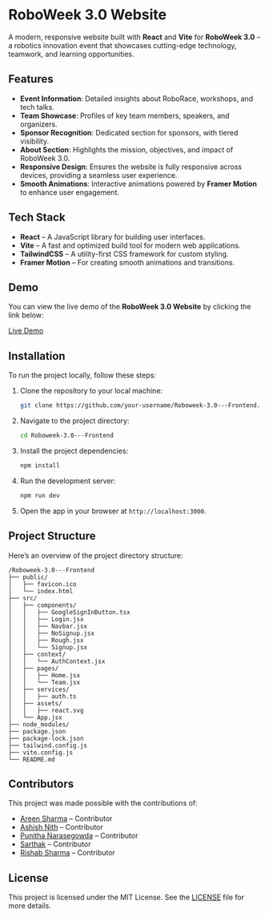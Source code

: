 # RoboWeek 3.0 Website

A modern, responsive website built with **React** and **Vite** for **RoboWeek 3.0** – a robotics innovation event that showcases cutting-edge technology, teamwork, and learning opportunities.

## Features

- **Event Information**: Detailed insights about RoboRace, workshops, and tech talks.
- **Team Showcase**: Profiles of key team members, speakers, and organizers.
- **Sponsor Recognition**: Dedicated section for sponsors, with tiered visibility.
- **About Section**: Highlights the mission, objectives, and impact of RoboWeek 3.0.
- **Responsive Design**: Ensures the website is fully responsive across devices, providing a seamless user experience.
- **Smooth Animations**: Interactive animations powered by **Framer Motion** to enhance user engagement.

## Tech Stack

- **React** – A JavaScript library for building user interfaces.
- **Vite** – A fast and optimized build tool for modern web applications.
- **TailwindCSS** – A utility-first CSS framework for custom styling.
- **Framer Motion** – For creating smooth animations and transitions.

## Demo

You can view the live demo of the **RoboWeek 3.0 Website** by clicking the link below:

[Live Demo](https://roboweek-3-0-frontend-e2mc.vercel.app/)

## Installation

To run the project locally, follow these steps:

1. Clone the repository to your local machine:

    ```bash
    git clone https://github.com/your-username/Roboweek-3.0---Frontend.git
    ```

2. Navigate to the project directory:

    ```bash
    cd Roboweek-3.0---Frontend
    ```

3. Install the project dependencies:

    ```bash
    npm install
    ```

4. Run the development server:

    ```bash
    npm run dev
    ```

5. Open the app in your browser at `http://localhost:3000`.

## Project Structure

Here’s an overview of the project directory structure:

```plaintext
/Roboweek-3.0---Frontend
├── public/
│   ├── favicon.ico
│   └── index.html
├── src/
│   ├── components/
│   │   ├── GoogleSignInButton.tsx
│   │   ├── Login.jsx
│   │   ├── Navbar.jsx
│   │   ├── NoSignup.jsx
│   │   ├── Rough.jsx
│   │   └── Signup.jsx
│   ├── context/
│   │   └── AuthContext.jsx
│   ├── pages/
│   │   ├── Home.jsx
│   │   └── Team.jsx
│   ├── services/
│   │   ├── auth.ts
│   ├── assets/
│   │   ├── react.svg
│   └── App.jsx
├── node_modules/
├── package.json
├── package-lock.json
├── tailwind.config.js
├── vite.config.js
└── README.md
```

## Contributors

This project was made possible with the contributions of:

- [Areen Sharma](https://github.com/AreenSharma) – Contributor
- [Ashish Nith](https://github.com/AshishNith) – Contributor
- [Punitha Narasegowda](https://github.com/PunithaNarasegowda) – Contributor
- [Sarthak](https://github.com/Sarthak1970) – Contributor
- [Rishab Sharma](https://github.com/RishabhSharma1919) – Contributor

## License

This project is licensed under the MIT License. See the [LICENSE](LICENSE) file for more details.
